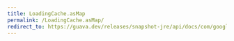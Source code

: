 ```yaml
---
title: LoadingCache.asMap
permalink: /LoadingCache.asMap/
redirect_to: https://guava.dev/releases/snapshot-jre/api/docs/com/google/common/cache/LoadingCache.html#asMap--
---
```

